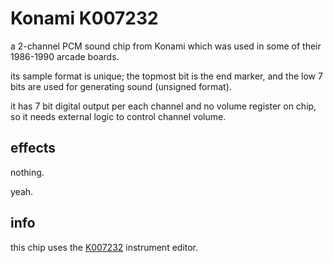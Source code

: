 # Konami K007232

a 2-channel PCM sound chip from Konami which was used in some of their 1986-1990 arcade boards.

its sample format is unique; the topmost bit is the end marker, and the low 7 bits are used for generating sound (unsigned format).

it has 7 bit digital output per each channel and no volume register on chip, so it needs external logic to control channel volume.

## effects

nothing.

yeah.

## info

this chip uses the [K007232](../4-instrument/k007232.md) instrument editor.
